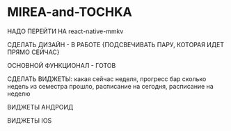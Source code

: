 # MIREA-and-TOCHKA
НАДО ПЕРЕЙТИ НА react-native-mmkv

СДЕЛАТЬ ДИЗАЙН - В РАБОТЕ {ПОДСВЕЧИВАТЬ ПАРУ, КОТОРАЯ ИДЕТ ПРЯМО СЕЙЧАС}

ОСНОВНОЙ ФУНКЦИОНАЛ - ГОТОВ

СДЕЛАТЬ ВИДЖЕТЫ: какая сейчас неделя, прогресс бар сколько недель из семестра прошло, расписание на сегодня, расписание на неделю

ВИДЖЕТЫ АНДРОИД

ВИДЖЕТЫ IOS
